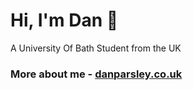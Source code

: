 # Hi, I'm Dan 👋  
A University Of Bath Student from the UK

### More about me - [danparsley.co.uk](http://danparsley.co.uk/) 

